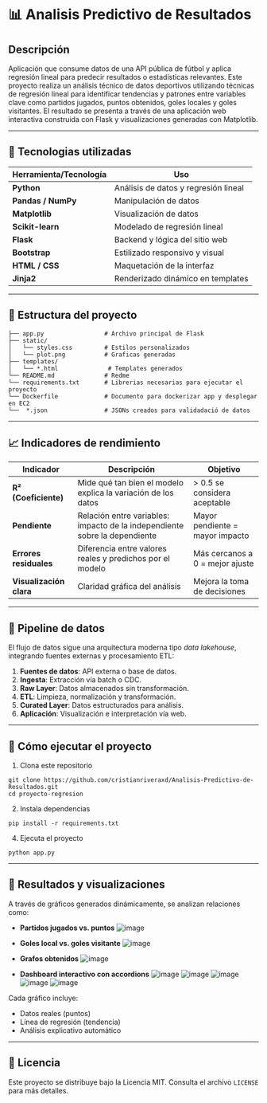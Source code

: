 # 📊 Analisis Predictivo de Resultados
## Descripción 
Aplicación que consume datos de una API pública de fútbol y aplica regresión lineal para predecir resultados o estadísticas relevantes.
Este proyecto realiza un análisis técnico de datos deportivos utilizando técnicas de regresión lineal para identificar tendencias y patrones entre variables clave como partidos jugados, puntos obtenidos, goles locales y goles visitantes. El resultado se presenta a través de una aplicación web interactiva construida con Flask y visualizaciones generadas con Matplotlib.
***
## 🔧 Tecnologias utilizadas 
| Herramienta/Tecnología  | Uso                                    |
| -------------------------- | ---------------------------------------- |
| **Python**         | Análisis de datos y regresión lineal |
| **Pandas / NumPy** | Manipulación de datos                 |
| **Matplotlib**     | Visualización de datos                |
| **Scikit-learn**   | Modelado de regresión lineal          |
| **Flask**          | Backend y lógica del sitio web        |
| **Bootstrap**      | Estilizado responsivo y visual         |
| **HTML / CSS**     | Maquetación de la interfaz            |
| **Jinja2**         | Renderizado dinámico en templates     |
***
## 📁 Estructura del proyecto
```#
├── app.py                 # Archivo principal de Flask
├── static/
│   └── styles.css         # Estilos personalizados
│   └── plot.png           # Graficas generadas
├── templates/
│   └── *.html              # Templates generados
└── README.md              # Redme
└── requirements.txt       # Librerias necesarias para ejecutar el proyecto
└── Dockerfile             # Documento para dockerizar app y desplegar en EC2
└──  *.json                # JSONs creados para validadació de datos

```
***
## 📈 Indicadores de rendimiento
| Indicador                      | Descripción                                                                | Objetivo                         |
| -------------------------------- | ----------------------------------------------------------------------------- | ---------------------------------- |
| **R² (Coeficiente)**    | Mide qué tan bien el modelo explica la variación de los datos             | > 0.5 se considera aceptable     |
| **Pendiente**            | Relación entre variables: impacto de la independiente sobre la dependiente | Mayor pendiente = mayor impacto  |
| **Errores residuales**   | Diferencia entre valores reales y predichos por el modelo                   | Más cercanos a 0 = mejor ajuste |
| **Visualización clara** | Claridad gráfica del análisis                                             | Mejora la toma de decisiones     |
***
## 🔄 Pipeline de datos

El flujo de datos sigue una arquitectura moderna tipo ​*data lakehouse*​, integrando fuentes externas y procesamiento ETL:

1. ​**Fuentes de datos**​: API externa o base de datos.
2. ​**Ingesta**​: Extracción vía batch o CDC.
3. ​**Raw Layer**​: Datos almacenados sin transformación.
4. ​**ETL**​: Limpieza, normalización y transformación.
5. ​**Curated Layer**​: Datos estructurados para análisis.
6. ​**Aplicación**​: Visualización e interpretación vía web.
***
## 🚀 Cómo ejecutar el proyecto

1. Clona este repositorio
```#
git clone https://github.com/cristianriveraxd/Analisis-Predictivo-de-Resultados.git
cd proyecto-regresion
```
2. Instala dependencias
```#
pip install -r requirements.txt
```
4. Ejecuta el proyecto
```#
python app.py
```
***
## 🧠 Resultados y visualizaciones

A través de gráficos generados dinámicamente, se analizan relaciones como:

* **Partidos jugados vs. puntos**
  ![image](https://github.com/user-attachments/assets/51aa05f1-659d-4ac7-9da2-7c7d79697bd8)

* **Goles local vs. goles visitante**
  ![image](https://github.com/user-attachments/assets/6770abf6-ec0f-4e39-b1df-0c86c4a1ebce)

* **Grafos obtenidos**
  ![image](https://github.com/user-attachments/assets/0f4b12ac-2324-4584-a1d0-dafdd3ba3423)
  
* **Dashboard interactivo con accordions**
  ![image](https://github.com/user-attachments/assets/d4cc9177-abe7-490c-8bbf-a384480c52f4)
  ![image](https://github.com/user-attachments/assets/a50bc4a2-aa7c-4a44-845e-9174bd843e51)
  ![image](https://github.com/user-attachments/assets/28c68bb0-2314-426e-bff0-882f3ae7d1a0)
  ![image](https://github.com/user-attachments/assets/3f9fcb46-2a75-4ab0-9ed9-fd16ccdf2a5d)
  ![image](https://github.com/user-attachments/assets/d75c72d9-0741-4e50-8c0a-4ef2eb806624)


Cada gráfico incluye:

* Datos reales (puntos)
* Línea de regresión (tendencia)
* Análisis explicativo automático

***

## 📜 Licencia

Este proyecto se distribuye bajo la Licencia MIT. Consulta el archivo `LICENSE` para más detalles.
